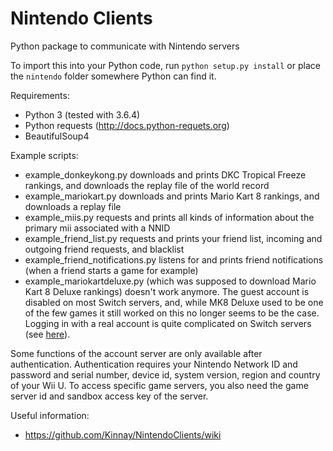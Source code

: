 # Nintendo Clients
Python package to communicate with Nintendo servers

To import this into your Python code, run `python setup.py install` or place the `nintendo` folder somewhere Python can find it.

Requirements:
* Python 3 (tested with 3.6.4)
* Python requests (http://docs.python-requets.org)
* BeautifulSoup4

Example scripts:
* example_donkeykong.py downloads and prints DKC Tropical Freeze rankings, and downloads the replay file of the world record
* example_mariokart.py downloads and prints Mario Kart 8 rankings, and downloads a replay file
* example_miis.py requests and prints all kinds of information about the primary mii associated with a NNID
* example_friend_list.py requests and prints your friend list, incoming and outgoing friend requests, and blacklist
* example_friend_notifications.py listens for and prints friend notifications (when a friend starts a game for example)
* example_mariokartdeluxe.py (which was supposed to download Mario Kart 8 Deluxe rankings) doesn't work anymore. The guest account is disabled on most Switch servers, and, while MK8 Deluxe used to be one of the few games it still worked on this no longer seems to be the case. Logging in with a real account is quite complicated on Switch servers (see [here](https://github.com/Kinnay/NintendoClients/wiki/Game-Server-Overview#switch)).

Some functions of the account server are only available after authentication. Authentication requires your Nintendo Network ID and password and serial number, device id, system version, region and country of your Wii U. To access specific game servers, you also need the game server id and sandbox access key of the server.

Useful information:
* https://github.com/Kinnay/NintendoClients/wiki
